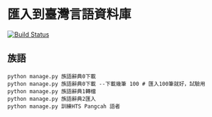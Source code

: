 # 匯入到臺灣言語資料庫
[![Build Status](https://travis-ci.org/sih4sing5hong5/hue7jip8.svg?branch=master)](https://travis-ci.org/sih4sing5hong5/hue7jip8)


## 族語
```
python manage.py 族語辭典0下載
python manage.py 族語辭典0下載 --下載幾筆 100 # 匯入100筆就好，試驗用
python manage.py 族語辭典1轉檔
python manage.py 族語辭典2匯入
python manage.py 訓練HTS Pangcah 語者
```